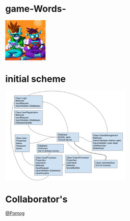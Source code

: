 # game-Words-
<img src="https://github.com/Pomog/game-Words-/blob/main/logo.png?raw=true" alt="Words game" style="width:25%;">

# initial scheme
<img src="https://github.com/Pomog/game-Words-/blob/main/Structure.png?raw=true" alt="initial scheme" style="width:75%;">

# Collaborator's
[@Pomog](https://github.com/Pomog)
